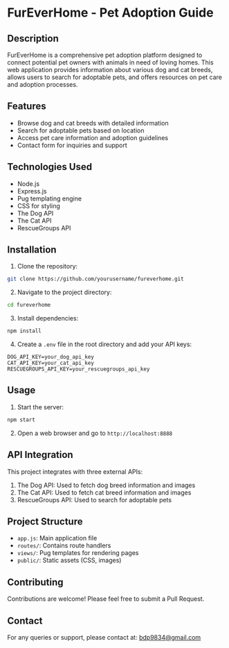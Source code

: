 # FurEverHome - Pet Adoption Guide

## Description

FurEverHome is a comprehensive pet adoption platform designed to connect potential pet owners with animals in need of loving homes. This web application provides information about various dog and cat breeds, allows users to search for adoptable pets, and offers resources on pet care and adoption processes.

## Features

- Browse dog and cat breeds with detailed information
- Search for adoptable pets based on location
- Access pet care information and adoption guidelines
- Contact form for inquiries and support

## Technologies Used

- Node.js
- Express.js
- Pug templating engine
- CSS for styling
- The Dog API
- The Cat API
- RescueGroups API


## Installation

1. Clone the repository:

```bash
git clone https://github.com/yourusername/fureverhome.git
```

2. Navigate to the project directory:

```bash
cd fureverhome
```

3. Install dependencies:

```bash
npm install
```

4. Create a `.env` file in the root directory and add your API keys:

```env
DOG_API_KEY=your_dog_api_key
CAT_API_KEY=your_cat_api_key
RESCUEGROUPS_API_KEY=your_rescuegroups_api_key
```

## Usage

1. Start the server:

```bash
npm start
```

2. Open a web browser and go to `http://localhost:8888`

## API Integration

This project integrates with three external APIs:

1. The Dog API: Used to fetch dog breed information and images
2. The Cat API: Used to fetch cat breed information and images
3. RescueGroups API: Used to search for adoptable pets

## Project Structure

- `app.js`: Main application file
- `routes/`: Contains route handlers
- `views/`: Pug templates for rendering pages
- `public/`: Static assets (CSS, images)

## Contributing

Contributions are welcome! Please feel free to submit a Pull Request.

## Contact

For any queries or support, please contact at: bdp9834@gmail.com
